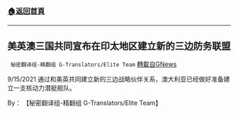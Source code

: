 ###  [:house:返回首頁](https://github.com/ourhimalayas/txt)
---


## 美英澳三国共同宣布在印太地区建立新的三边防务联盟
` 秘密翻译组-精翻组 G-Translators/Elite Team` [轉載自GNews](https://gnews.org/zh-hans/1549350/)

9/15/2021 通过和美英共同建立新的三边战略伙伴关系，澳大利亚已经做好准备建立一支核动力潜艇舰队。

By： 【秘密翻译组-精翻组 G-Translators/Elite Team】
